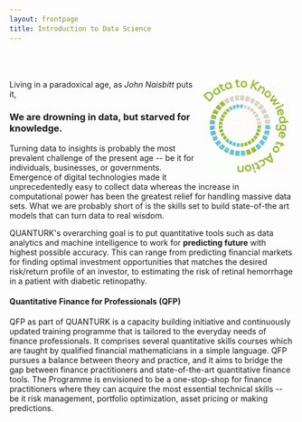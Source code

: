 ```yaml
---
layout: frontpage
title: Introduction to Data Science
---
```


<br><br><br>
<img src="figures/data2action.gif" width="30%" alt="Site logo" align = "right" style="margin:0px 10px">
Living in a paradoxical age, as *John Naisbitt* puts it,
### We are drowning in data, but starved for knowledge.

Turning data to insights is probably the most prevalent challenge of the present age -- be it for individuals, businesses, or governments. Emergence of digital technologies made it unprecedentedly easy to collect data whereas the increase in computational power has been the greatest relief for handling massive data sets. What we are probably short of is the skills set to build state-of-the art models that can turn data to real wisdom.

QUANTURK's overarching goal is to put quantitative tools such as data analytics and machine intelligence to work for **predicting future** with highest possible accuracy. This can range from predicting financial markets for finding optimal investment opportunities that matches the desired risk/return profile of an investor, to estimating the risk of retinal hemorrhage in a patient with diabetic retinopathy. 

#### Quantitative Finance for Professionals (QFP)

QFP as part of QUANTURK is a capacity building initiative and continuously updated training programme that is tailored to the everyday needs of finance professionals. It comprises several quantitative skills courses which are taught by qualified financial mathematicians in a simple language. QFP pursues a balance between theory and practice, and it aims to bridge the gap between finance practitioners and state-of-the-art quantitative finance tools. The Programme is envisioned to be a one-stop-shop for finance practitioners where they can acquire the most essential technical skills -- be it risk management, portfolio optimization, asset pricing or making predictions.




